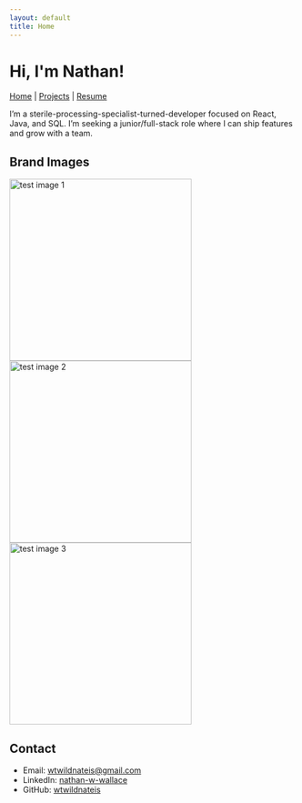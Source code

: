 ```yaml
---
layout: default
title: Home
---
```


# Hi, I'm Nathan!
[Home](/) | [Projects](/projects/) | [Resume](/resume/)

<p>I’m a sterile-processing-specialist-turned-developer focused on React, Java, and SQL. 
I’m seeking a junior/full-stack role where I can ship features and grow with a team.</p>

## Brand Images
<p>
  <img src="/assets/img/test.jpg" alt="test image 1" width="320">
  <img src="/assets/img/test.jpg" alt="test image 2" width="320">
  <img src="/assets/img/test.jpg" alt="test image 3" width="320">
</p>

## Contact
- Email: [wtwildnateis@gmail.com](mailto:wtwildnateis@gmail.com)
- LinkedIn: [nathan-w-wallace](https://www.linkedin.com/in/nathan-w-wallace/)
- GitHub: [wtwildnateis](https://github.com/wtwildnateis)
